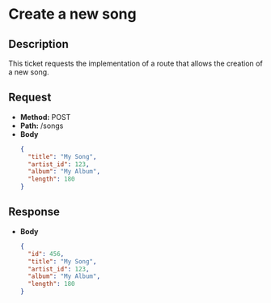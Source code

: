 # Create a new song

## Description
This ticket requests the implementation of a route that allows the creation of a new song.

## Request
- **Method:** POST
- **Path:** /songs
- **Body**
  ```json
  {
    "title": "My Song",
    "artist_id": 123,
    "album": "My Album",
    "length": 180
  }
  ```

## Response
- **Body**
  ```json
  {
    "id": 456,
    "title": "My Song",
    "artist_id": 123,
    "album": "My Album",
    "length": 180
  }
  ```
